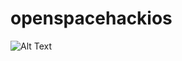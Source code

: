 # openspacehackios

![Alt Text](https://github.com/SooqaEffect/openspacehackios/blob/master/GIF/preview.gif)
